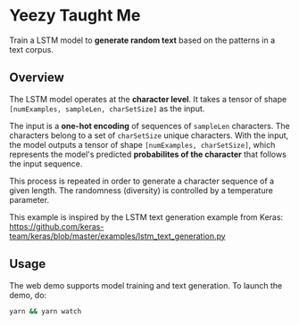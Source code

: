 # Yeezy Taught Me
Train a LSTM model to **generate random text** based on the patterns in a text corpus.

## Overview
The LSTM model operates at the **character level**. It takes a tensor of
shape `[numExamples, sampleLen, charSetSize]` as the input. 

The input is a **one-hot encoding** of sequences of `sampleLen` characters. The characters
belong to a set of `charSetSize` unique characters. With the input, the model
outputs a tensor of shape `[numExamples, charSetSize]`, which represents the
model's predicted **probabilites of the character** that follows the input sequence.

This process is repeated in order to generate a character sequence of a given length. 
The randomness (diversity) is controlled by a temperature parameter.

This example is inspired by the LSTM text generation example from Keras:
https://github.com/keras-team/keras/blob/master/examples/lstm_text_generation.py

## Usage

The web demo supports model training and text generation. To launch the demo, do:

```sh
yarn && yarn watch
```
